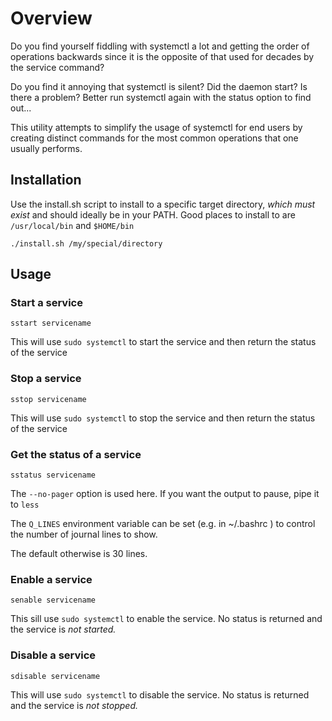 # Overview

Do you find yourself fiddling with systemctl a lot and getting the order of 
operations backwards since it is the opposite of that used for decades by the 
service command?

Do you find it annoying that systemctl is silent?  Did the daemon start?  Is 
there a problem?  Better run systemctl again with the status option to
find out...

This utility attempts to simplify the usage of systemctl for end users by 
creating distinct commands for the most common operations that one usually
performs.

## Installation

Use the install.sh script to install to a specific target directory, *which
must exist* and should ideally be in your PATH.  Good places to install to
are `/usr/local/bin` and `$HOME/bin`

`./install.sh /my/special/directory`

## Usage

### Start a service

`sstart servicename`

This will use `sudo systemctl` to start the service and then return the status of the service

### Stop a service

`sstop servicename`

This will use `sudo systemctl` to stop the service and then return the status of the service

### Get the status of a service

`sstatus servicename`

The `--no-pager` option is used here. If you want the output to pause, pipe it to `less`

The `Q_LINES` environment variable can be set (e.g. in ~/.bashrc ) to control the number of journal lines to show.

The default otherwise is 30 lines.

### Enable a service

`senable servicename`

This sill use `sudo systemctl` to enable the service. No status is returned and the service is
*not started.*

### Disable a service

`sdisable servicename`

This will use `sudo systemctl` to disable the service.  No status is returned and the service is
*not stopped.*



